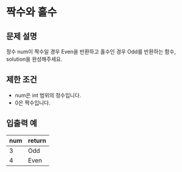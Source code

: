 # 짝수와 홀수


## 문제 설명
정수 num이 짝수일 경우 Even을 반환하고 홀수인 경우 Odd를 반환하는 함수, solution을 완성해주세요.

## 제한 조건
- num은 int 범위의 정수입니다.
- 0은 짝수입니다.

## 입출력 예
| num | return |
| --- | --- |
| 3 | Odd |
| 4 | Even |
